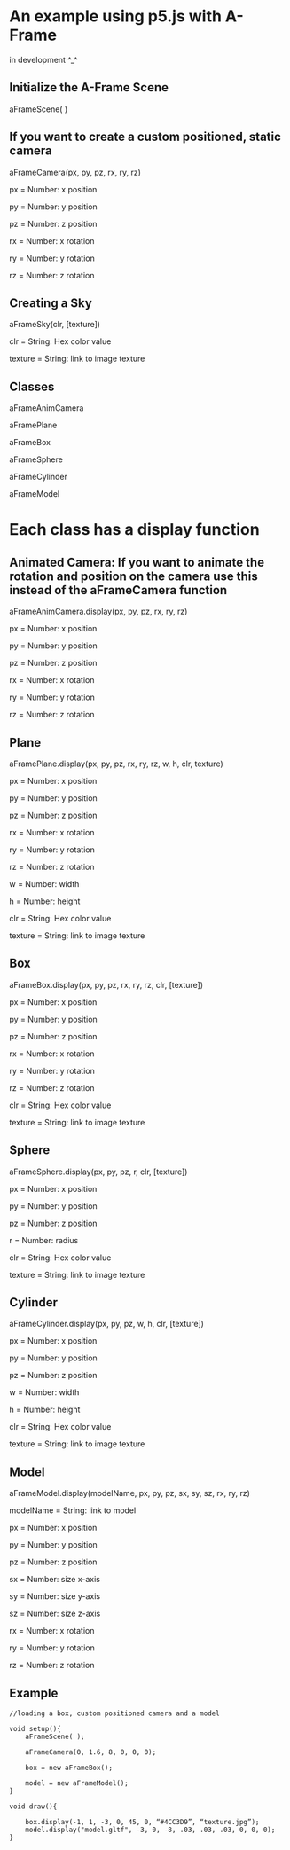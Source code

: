 # An example using p5.js with A-Frame
in development ^_^

## Initialize the A-Frame Scene

aFrameScene( ) 


## If you want to create a custom positioned, static camera

aFrameCamera(px, py, pz, rx, ry, rz)

px = Number: x position

py = Number: y position

pz = Number: z position

rx = Number: x rotation

ry = Number: y rotation

rz = Number: z rotation


## Creating a Sky 

aFrameSky(clr, [texture])

clr = String: Hex color value 

texture = String: link to image texture


## Classes

aFrameAnimCamera

aFramePlane

aFrameBox

aFrameSphere

aFrameCylinder

aFrameModel


# Each class has a display function

## Animated Camera: If you want to animate the rotation and position on the camera use this instead of the aFrameCamera function

aFrameAnimCamera.display(px, py, pz, rx, ry, rz)

px = Number: x position

py = Number: y position

pz = Number: z position

rx = Number: x rotation

ry = Number: y rotation

rz = Number: z rotation

## Plane

aFramePlane.display(px, py, pz, rx, ry, rz, w, h, clr, texture)

px = Number: x position

py = Number: y position

pz = Number: z position

rx = Number: x rotation

ry = Number: y rotation

rz = Number: z rotation

w = Number: width

h = Number: height

clr = String: Hex color value 

texture = String: link to image texture


## Box

aFrameBox.display(px, py, pz, rx, ry, rz, clr, [texture])

px = Number: x position

py = Number: y position

pz = Number: z position

rx = Number: x rotation

ry = Number: y rotation

rz = Number: z rotation

clr = String: Hex color value 

texture = String: link to image texture


## Sphere

aFrameSphere.display(px, py, pz, r, clr, [texture])

px = Number: x position

py = Number: y position

pz = Number: z position

r = Number: radius 

clr = String: Hex color value 

texture = String: link to image texture


## Cylinder 

aFrameCylinder.display(px, py, pz, w, h, clr, [texture])

px = Number: x position

py = Number: y position

pz = Number: z position

w = Number: width

h = Number: height

clr = String: Hex color value 

texture = String: link to image texture


## Model

aFrameModel.display(modelName, px, py, pz, sx, sy, sz, rx, ry, rz)

modelName = String: link to model

px = Number: x position

py = Number: y position

pz = Number: z position

sx = Number: size x-axis

sy = Number: size y-axis

sz = Number: size z-axis

rx = Number: x rotation

ry = Number: y rotation

rz = Number: z rotation


## Example
```
//loading a box, custom positioned camera and a model

void setup(){
	aFrameScene( );

	aFrameCamera(0, 1.6, 8, 0, 0, 0);

	box = new aFrameBox();

	model = new aFrameModel();
}

void draw(){
	
	box.display(-1, 1, -3, 0, 45, 0, “#4CC3D9”, “texture.jpg”);
	model.display("model.gltf", -3, 0, -8, .03, .03, .03, 0, 0, 0);
}
```
